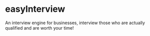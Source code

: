 # easyInterview
An interview engine for businesses, interview those who are actually qualified and are worth your time!
